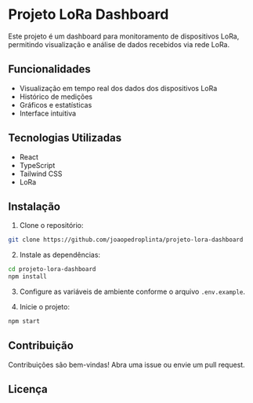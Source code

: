 # Projeto LoRa Dashboard

Este projeto é um dashboard para monitoramento de dispositivos LoRa, permitindo visualização e análise de dados recebidos via rede LoRa.

## Funcionalidades

- Visualização em tempo real dos dados dos dispositivos LoRa
- Histórico de medições
- Gráficos e estatísticas
- Interface intuitiva

## Tecnologias Utilizadas

- React
- TypeScript
- Tailwind CSS
- LoRa

## Instalação

1. Clone o repositório:
  ```bash
  git clone https://github.com/joaopedroplinta/projeto-lora-dashboard
  ```
2. Instale as dependências:
  ```bash
  cd projeto-lora-dashboard
  npm install
  ```
3. Configure as variáveis de ambiente conforme o arquivo `.env.example`.

4. Inicie o projeto:
  ```bash
  npm start
  ```

## Contribuição

Contribuições são bem-vindas! Abra uma issue ou envie um pull request.
## Licença